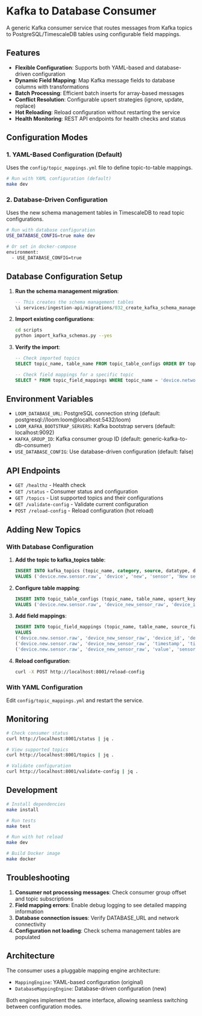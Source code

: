# Kafka to Database Consumer

A generic Kafka consumer service that routes messages from Kafka topics to PostgreSQL/TimescaleDB tables using configurable field mappings.

## Features

- **Flexible Configuration**: Supports both YAML-based and database-driven configuration
- **Dynamic Field Mapping**: Map Kafka message fields to database columns with transformations
- **Batch Processing**: Efficient batch inserts for array-based messages
- **Conflict Resolution**: Configurable upsert strategies (ignore, update, replace)
- **Hot Reloading**: Reload configuration without restarting the service
- **Health Monitoring**: REST API endpoints for health checks and status

## Configuration Modes

### 1. YAML-Based Configuration (Default)

Uses the `config/topic_mappings.yml` file to define topic-to-table mappings.

```bash
# Run with YAML configuration (default)
make dev
```

### 2. Database-Driven Configuration

Uses the new schema management tables in TimescaleDB to read topic configurations.

```bash
# Run with database configuration
USE_DATABASE_CONFIG=true make dev

# Or set in docker-compose
environment:
  - USE_DATABASE_CONFIG=true
```

## Database Configuration Setup

1. **Run the schema management migration**:
   ```sql
   -- This creates the schema management tables
   \i services/ingestion-api/migrations/032_create_kafka_schema_management.sql
   ```

2. **Import existing configurations**:
   ```bash
   cd scripts
   python import_kafka_schemas.py --yes
   ```

3. **Verify the import**:
   ```sql
   -- Check imported topics
   SELECT topic_name, table_name FROM topic_table_configs ORDER BY topic_name;
   
   -- Check field mappings for a specific topic
   SELECT * FROM topic_field_mappings WHERE topic_name = 'device.network.wifi.raw';
   ```

## Environment Variables

- `LOOM_DATABASE_URL`: PostgreSQL connection string (default: postgresql://loom:loom@localhost:5432/loom)
- `LOOM_KAFKA_BOOTSTRAP_SERVERS`: Kafka bootstrap servers (default: localhost:9092)
- `KAFKA_GROUP_ID`: Kafka consumer group ID (default: generic-kafka-to-db-consumer)
- `USE_DATABASE_CONFIG`: Use database-driven configuration (default: false)

## API Endpoints

- `GET /healthz` - Health check
- `GET /status` - Consumer status and configuration
- `GET /topics` - List supported topics and their configurations
- `GET /validate-config` - Validate current configuration
- `POST /reload-config` - Reload configuration (hot reload)

## Adding New Topics

### With Database Configuration

1. **Add the topic to kafka_topics table**:
   ```sql
   INSERT INTO kafka_topics (topic_name, category, source, datatype, description, retention_days)
   VALUES ('device.new.sensor.raw', 'device', 'new', 'sensor', 'New sensor data', 30);
   ```

2. **Configure table mapping**:
   ```sql
   INSERT INTO topic_table_configs (topic_name, table_name, upsert_key)
   VALUES ('device.new.sensor.raw', 'device_new_sensor_raw', 'device_id, timestamp');
   ```

3. **Add field mappings**:
   ```sql
   INSERT INTO topic_field_mappings (topic_name, table_name, source_field_path, target_column, data_type)
   VALUES 
   ('device.new.sensor.raw', 'device_new_sensor_raw', 'device_id', 'device_id', 'string'),
   ('device.new.sensor.raw', 'device_new_sensor_raw', 'timestamp', 'timestamp', 'timestamp'),
   ('device.new.sensor.raw', 'device_new_sensor_raw', 'value', 'sensor_value', 'float');
   ```

4. **Reload configuration**:
   ```bash
   curl -X POST http://localhost:8001/reload-config
   ```

### With YAML Configuration

Edit `config/topic_mappings.yml` and restart the service.

## Monitoring

```bash
# Check consumer status
curl http://localhost:8001/status | jq .

# View supported topics
curl http://localhost:8001/topics | jq .

# Validate configuration
curl http://localhost:8001/validate-config | jq .
```

## Development

```bash
# Install dependencies
make install

# Run tests
make test

# Run with hot reload
make dev

# Build Docker image
make docker
```

## Troubleshooting

1. **Consumer not processing messages**: Check consumer group offset and topic subscriptions
2. **Field mapping errors**: Enable debug logging to see detailed mapping information
3. **Database connection issues**: Verify DATABASE_URL and network connectivity
4. **Configuration not loading**: Check schema management tables are populated

## Architecture

The consumer uses a pluggable mapping engine architecture:

- `MappingEngine`: YAML-based configuration (original)
- `DatabaseMappingEngine`: Database-driven configuration (new)

Both engines implement the same interface, allowing seamless switching between configuration modes.